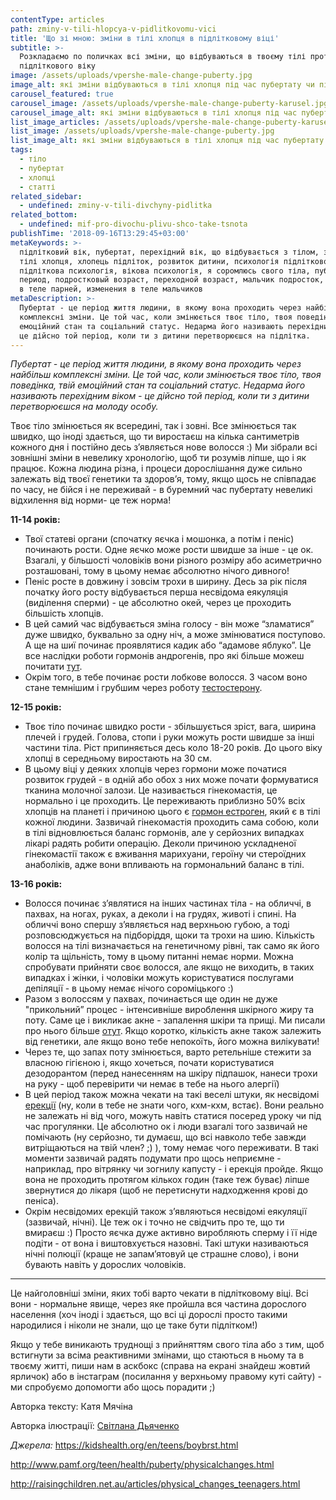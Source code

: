 ```yaml
---
contentType: articles
path: zminy-v-tili-hlopcya-v-pidlitkovomu-vici
title: 'Що зі мною: зміни в тілі хлопця в підлітковому віці'
subtitle: >-
  Розкладаємо по поличках всі зміни, що відбуваються в твоєму тілі протягом
  підліткового віку
image: /assets/uploads/vpershe-male-change-puberty.jpg
image_alt: які зміни відбуваються в тілі хлопця під час пубертату чи підліткового віку
carousel_featured: true
carousel_image: /assets/uploads/vpershe-male-change-puberty-karusel.jpg
carousel_image_alt: які зміни відбуваються в тілі хлопця під час пубертату чи підліткового віку
list_image_articles: /assets/uploads/vpershe-male-change-puberty-karusel.jpg
list_image: /assets/uploads/vpershe-male-change-puberty.jpg
list_image_alt: які зміни відбуваються в тілі хлопця під час пубертату чи підліткового віку
tags:
  - тіло
  - пубертат
  - хлопці
  - статті
related_sidebar:
  - undefined: zminy-v-tili-divchyny-pidlitka
related_bottom:
  - undefined: mif-pro-divochu-plivu-shco-take-tsnota
publishTime: '2018-09-16T13:29:45+03:00'
metaKeywords: >-
  підлітковий вік, пубертат, перехідний вік, що відбувається з тілом, зміни в
  тілі хлопця, хлопець підліток, розвиток дитини, психологія підліткового віку,
  підліткова психологія, вікова психологія, я соромлюсь свого тіла, пубертатный
  период, подростковый возраст, переходной возраст, мальчик подросток, изменения
  в теле парней, изменения в теле мальчиков
metaDescription: >-
  Пубертат - це період життя людини, в якому вона проходить через найбільш
  комплексні зміни. Це той час, коли змінюється твоє тіло, твоя поведінка, твій
  емоційний стан та соціальний статус. Недарма його називають перехідним віком -
  це дійсно той період, коли ти з дитини перетворюєшся на підлітка.
---
```

_Пубертат - це період життя людини, в якому вона проходить через найбільш комплексні зміни. Це той час, коли змінюється твоє тіло, твоя поведінка, твій емоційний стан та соціальний статус. Недарма його називають перехідним віком - це дійсно той період, коли ти з дитини перетворюєшся на молоду особу._

Твоє тіло змінюється як всередині, так і зовні. Все змінюється так швидко, що іноді здається, що ти виростаєш на кілька сантиметрів кожного дня і постійно десь з’являється нове волосся :) Ми зібрали всі зовнішні зміни в невелику хронологію, щоб ти розумів ліпше, що і як працює. Кожна людина різна, і процеси дорослішання дуже сильно залежать від твоєї генетики та здоров’я, тому, якщо щось не співпадає по часу, не бійся і не переживай - в буремний час пубертату невеликі відхилення від норми- це теж норма!

**11-14 років:**

* Твої статеві органи (спочатку яєчка і мошонка, а потім і пеніс) починають рости. Одне яєчко може рости швидше за інше - це ок. Взагалі, у більшості чоловіків вони різного розміру або асиметрично розташовані, тому в цьому немає абсолютно нічого дивного!
* Пеніс росте в довжину і зовсім трохи в ширину. Десь за рік після початку його росту відбувається перша несвідома еякуляція (виділення сперми) - це абсолютно окей, через це проходить більшість хлопців.
* В цей самий час відбувається зміна голосу - він може “зламатися” дуже швидко, буквально за одну ніч, а може змінюватися поступово. А ще на шиї починає проявлятися кадик або “адамове яблуко”. Це все наслідки роботи гормонів андрогенів, про які більше можеш почитати [тут](https://vpershe.com/articles/scho-take-hormony-testosteron-estrogen).
* Окрім того, в тебе починає рости лобкове волосся. З часом воно стане темнішим і грубшим через роботу [тестостерону](https://vpershe.com/articles/scho-take-hormony-testosteron-estrogen).

**12-15 років:**

* Твоє тіло починає швидко рости - збільшується зріст, вага, ширина плечей і грудей. Голова, стопи і руки можуть рости швидше за інші частини тіла. Ріст припиняється десь коло 18-20 років. До цього віку хлопці в середньому виростають на 30 см.
* В цьому віці у деяких хлопців через гормони може початися розвиток грудей - в одній або обох з них може почати формуватися тканина молочної залози. Це називається гінекомастія, це нормально і це проходить. Це переживають приблизно 50% всіх хлопців на планеті і причиною цього є [гормон естроген](https://vpershe.com/articles/scho-take-hormony-testosteron-estrogen), який є в тілі кожної людини. Зазвичай гінекомастія проходить сама собою, коли в тілі відновлюється баланс гормонів, але у серйозних випадках лікарі радять робити операцію. Деколи причиною ускладненої гінекомастії також є вживання марихуани, героїну чи стероїдних анаболіків, адже вони впливають на гормональний баланс в тілі.

**13-16 років:**

* Волосся починає з’являтися на інших частинах тіла - на обличчі, в пахвах, на ногах, руках, а деколи і на грудях, животі і спині. На обличчі воно спершу з’являється над верхньою губою, а тоді розповсюджується на підборіддя, щоки та трохи на шию. Кількість волосся на тілі визначається на генетичному рівні, так само як його колір та щільність, тому в цьому питанні немає норми. Можна спробувати прийняти своє волосся, але якщо не виходить, в таких випадках і жінки, і чоловіки можуть користуватися послугами депіляції - в цьому немає нічого сороміцького :)
* Разом з волоссям у пахвах, починається ще один не дуже "прикольний” процес - інтенсивніше вироблення шкірного жиру та поту. Саме це і викликає акне - запалення шкіри та прищі. Ми писали про нього більше [отут](https://vpershe.com/articles/scho-take-acne-zvidky-u-mene-pryschchi).  Якщо коротко, кількість акне також залежить від генетики, але якщо воно тебе непокоїть, його можна вилікувати!
* Через те, що запах поту змінюється, варто ретельніше стежити за власною гігієною і, якщо хочеться, почати користуватися дезодорантом (перед нанесенням на шкіру підпашок, нанеси трохи на руку - щоб перевірити чи немає в тебе на нього алергії)
* В цей період також можна чекати на такі веселі штуки, як несвідомі [ерекції](https://vpershe.com/stories/persha-masturbacia-pershyy-sex-porno) (ну, коли в тебе не знати чого, кхм-кхм, встає). Вони реально не залежать ні від чого, можуть навіть статися посеред уроку чи під час прогулянки. Це абсолютно ок і люди взагалі того зазвичай не помічають (ну серйозно, ти думаєш, що всі навколо тебе завжди витріщаються на твій член? ;) ), тому немає чого переживати. В такі моменти зазвичай радять подумати про щось неприємне - наприклад, про вітрянку чи зогнилу капусту - і ерекція пройде. Якщо вона не проходить протягом кількох годин (таке теж буває) ліпше звернутися до лікаря (щоб не перетиснути надходження крові до пеніса).
* Окрім несвідомих ерекцій також з’являються несвідомі еякуляції (зазвичай, нічні). Це теж ок і точно не свідчить про те, що ти вмираєш :) Просто яєчка дуже активно виробляють сперму і її ніде подіти - от вона і виштовхується назовні. Такі штуки називаються нічні полюції (краще не запам’ятовуй це страшне слово), і вони бувають навіть у дорослих чоловіків.

- - -

Це найголовніші зміни, яких тобі варто чекати в підлітковому віці. Всі вони - нормальне явище, через яке пройшла вся частина дорослого населення (хоч іноді і здається, що всі ці дорослі просто такими народилися і ніколи не знали, що це таке бути підлітком!) 

Якщо у тебе виникають труднощі з прийняттям свого тіла або з тим, щоб встигнути за всіма реактивними змінами, що стаються в ньому та в твоєму житті, пиши нам в аскбокс (справа на екрані знайдеш жовтий ярличок) або в інстаграм (посилання у верхньому правому куті сайту) - ми спробуємо допомогти або щось порадити ;)

Авторка тексту: Катя Мячіна

Авторка ілюстрації: [Світлана Дьяченко](https://www.instagram.com/whereismymint/)

_Джерела:_ https://kidshealth.org/en/teens/boybrst.html

http://www.pamf.org/teen/health/puberty/physicalchanges.html

http://raisingchildren.net.au/articles/physical_changes_teenagers.html
